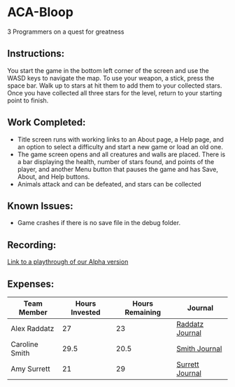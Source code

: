 # ACA-Bloop
3 Programmers on a quest for greatness

##  Instructions:
You start the game in the bottom left corner of the screen and use the WASD keys to navigate the map. To use your weapon, a stick, press the space bar. Walk up to stars at hit them to add them to your collected stars. Once you have collected all three stars for the level, return to your starting point to finish. 

## Work Completed:
* Title screen runs with working links to an About page, a Help page, and an option to select a difficulty and start a new game or load an old one.
* The game screen opens and all creatures and walls are placed. There is a bar displaying the health, number of stars found, and points of the player, and another Menu button that pauses the game and has Save, About, and Help buttons.
* Animals attack and can be defeated, and stars can be collected

## Known Issues:
* Game crashes if there is no save file in the debug folder. 

## Recording:
[Link to a playthrough of our Alpha version](https://tinyurl.com/team-2-alpha)

## Expenses:

|Team Member | Hours Invested | Hours Remaining | Journal |     
|------|--------------------|---------------------| ---------- |     
|Alex Raddatz  |27 | 23 | [Raddatz Journal](https://github.com/ACA-RSS/ACA-Bloop/wiki/Raddatz-Journal) |      
|Caroline Smith | 29.5 | 20.5 | [Smith Journal](https://github.com/ACA-RSS/ACA-Bloop/wiki/Smith-Journal) |         
|Amy Surrett | 21 | 29 | [Surrett Journal](https://github.com/ACA-RSS/ACA-Bloop/wiki/Surrett-Journal) |      
